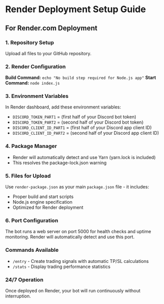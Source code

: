 # Render Deployment Setup Guide

## For Render.com Deployment

### 1. Repository Setup
Upload all files to your GitHub repository.

### 2. Render Configuration
**Build Command:** `echo "No build step required for Node.js app"`
**Start Command:** `node index.js`

### 3. Environment Variables
In Render dashboard, add these environment variables:
- `DISCORD_TOKEN_PART1` = (first half of your Discord bot token)
- `DISCORD_TOKEN_PART2` = (second half of your Discord bot token)
- `DISCORD_CLIENT_ID_PART1` = (first half of your Discord app client ID)
- `DISCORD_CLIENT_ID_PART2` = (second half of your Discord app client ID)

### 4. Package Manager
- Render will automatically detect and use Yarn (yarn.lock is included)
- This resolves the package-lock.json warning

### 5. Files for Upload
Use `render-package.json` as your main `package.json` file - it includes:
- Proper build and start scripts
- Node.js engine specification
- Optimized for Render deployment

### 6. Port Configuration
The bot runs a web server on port 5000 for health checks and uptime monitoring.
Render will automatically detect and use this port.

### Commands Available
- `/entry` - Create trading signals with automatic TP/SL calculations
- `/stats` - Display trading performance statistics

### 24/7 Operation
Once deployed on Render, your bot will run continuously without interruption.